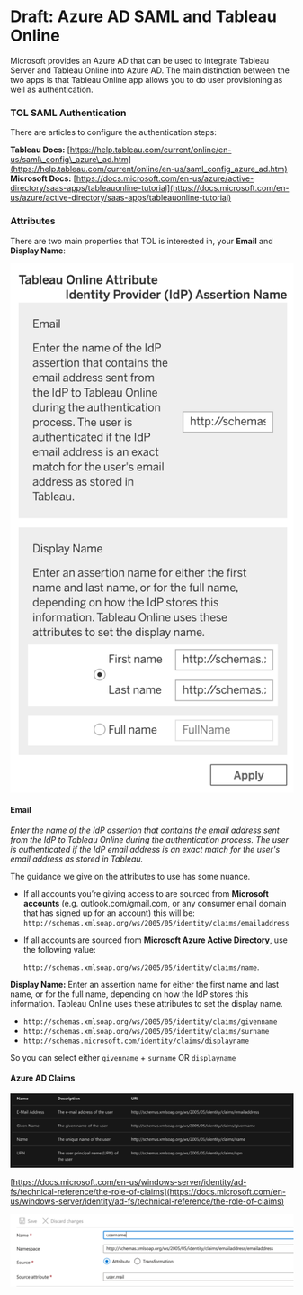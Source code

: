 # Draft: Azure AD SAML and Tableau Online

Microsoft provides an Azure AD that can be used to integrate Tableau Server and Tableau Online into Azure AD. The main distinction between the two apps is that Tableau Online app allows you to do user provisioning as well as authentication.

### TOL SAML Authentication

There are articles to configure the authentication steps:

**Tableau Docs:** [https://help.tableau.com/current/online/en-us/saml\_config\_azure\_ad.htm](https://help.tableau.com/current/online/en-us/saml_config_azure_ad.htm)  
**Microsoft Docs:** [https://docs.microsoft.com/en-us/azure/active-directory/saas-apps/tableauonline-tutorial](https://docs.microsoft.com/en-us/azure/active-directory/saas-apps/tableauonline-tutorial)

### Attributes

There are two main properties that TOL is interested in, your **Email** and **Display Name**:

![TOL Attribute Configuration](.gitbook/assets/image%20%2861%29.png)

#### Email

_Enter the name of the IdP assertion that contains the email address sent from the IdP to Tableau Online during the authentication process. The user is authenticated if the IdP email address is an exact match for the user's email address as stored in Tableau._

The guidance we give on the attributes to use has some nuance.

* If all accounts you’re giving access to are sourced from **Microsoft accounts** \(e.g. outlook.com/gmail.com, or any consumer email domain that has signed up for an account\) this will be: `http://schemas.xmlsoap.org/ws/2005/05/identity/claims/emailaddress`
* If all accounts are sourced from **Microsoft Azure Active Directory**, use the following value:

  `http://schemas.xmlsoap.org/ws/2005/05/identity/claims/name`.

**Display Name:** Enter an assertion name for either the first name and last name, or for the full name, depending on how the IdP stores this information. Tableau Online uses these attributes to set the display name.

* `http://schemas.xmlsoap.org/ws/2005/05/identity/claims/givenname`
* `http://schemas.xmlsoap.org/ws/2005/05/identity/claims/surname`
* `http://schemas.microsoft.com/identity/claims/displayname`

So you can select either `givenname` + `surname` OR `displayname`

  
  


#### Azure AD Claims

![](.gitbook/assets/image%20%2863%29.png)

[https://docs.microsoft.com/en-us/windows-server/identity/ad-fs/technical-reference/the-role-of-claims](https://docs.microsoft.com/en-us/windows-server/identity/ad-fs/technical-reference/the-role-of-claims) 

![](.gitbook/assets/image%20%2862%29.png)

